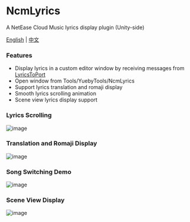 # NcmLyrics

A NetEase Cloud Music lyrics display plugin (Unity-side)

[English](README.md) | [中文](README_CN.md)

### Features

- Display lyrics in a custom editor window by receiving messages from [LyricsToPort](https://github.com/Yueby/LyricsToPort)
- Open window from Tools/YuebyTools/NcmLyrics
- Support lyrics translation and romaji display
- Smooth lyrics scrolling animation
- Scene view lyrics display support

### Lyrics Scrolling

![image](https://Yueby.github.io/picx-images-hosting/lyric-scroll-demo.92q8h0n2fy.gif)

### Translation and Romaji Display

![image](https://Yueby.github.io/picx-images-hosting/translation-romaji-demo.7lk3f9ixpk.gif)

### Song Switching Demo

![image](https://Yueby.github.io/picx-images-hosting/change-song-demo.32i2cadgrf.gif)

### Scene View Display

![image](https://Yueby.github.io/picx-images-hosting/mirrortool-sceneview.39laj0z3an.gif)
